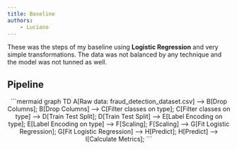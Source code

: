 ```yaml
---
title: Baseline
authors:
    - Luciano
---
```


These was the steps of my baseline using **Logistic Regression** and very simple transformations. The data was not balanced by any technique and the model was not tunned as well. 

## Pipeline

<center>
```mermaid
graph TD
  A[Raw data: fraud_detection_dataset.csv] --> B[Drop Columns];
  B[Drop Columns] --> C[Filter classes on type];
  C[Filter classes on type] --> D[Train Test Split];
  D[Train Test Split] --> E[Label Encoding on type];
  E[Label Encoding on type] --> F[Scaling];
  F[Scaling] --> G[Fit Logistic Regression];
  G[Fit Logistic Regression] --> H[Predict];
  H[Predict] --> I[Calculate Metrics];
```
</center>

